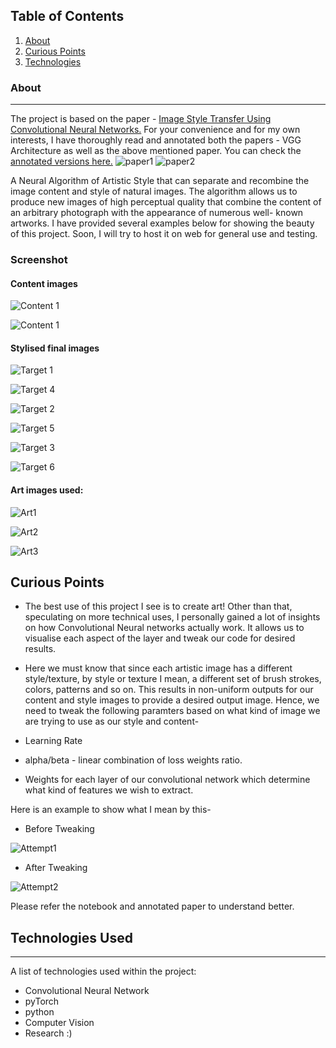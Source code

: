 ## Table of Contents
1. [About](#About)
2. [Curious Points](#Curious-Points)
3. [Technologies](#Technologies-Used)


### About
***
The project is based on the paper - [Image Style Transfer Using Convolutional Neural Networks.](https://www.cv-foundation.org/openaccess/content_cvpr_2016/papers/Gatys_Image_Style_Transfer_CVPR_2016_paper.pdf)
For your convenience and for my own interests, I have thoroughly read and annotated both the papers - VGG Architecture as well as the above mentioned paper.
You can check the [annotated versions here.](https://github.com/saketbyte/AnnotatedPapers)
![paper1](/ppr.jpg)
![paper2](/pp2.jpg)


A Neural Algorithm of Artistic Style that can separate and recombine the image content and style of natural
images. The algorithm allows us to produce new images of high perceptual quality that combine the content of an arbitrary photograph with the appearance of numerous well-
known artworks.
I have provided several examples below for showing the beauty of this project. Soon, I will try to host it on web for general use and testing.

### Screenshot

#### Content images

![Content 1](/Outputs/content_1.png)  

![Content 1](/Outputs/content_2.png)

#### Stylised final images

![Target 1](/Outputs/starry_night_output.png) 

![Target 4](/Outputs/starry_night_output2.png) 

![Target 2](/Outputs/Scream.png)  

![Target 5](/Outputs/scream2.png) 

![Target 3](/Outputs/picasso_output.png) 

![Target 6](/Outputs/shipwreck_output.png)


#### Art images used:
![Art1](/Outputs/sn.png)

![Art2](/Outputs/scream_style.png)

![Art3](/Outputs/picassostyle.png) 

## Curious Points
* The best use of this project I see is to create art! Other than that, speculating on more technical uses, I personally gained a lot of insights on how
Convolutional Neural networks actually work. It allows us to visualise each aspect of the layer and tweak our code for desired results.

* Here we must know that since each artistic image has a different style/texture, by style or texture I mean, a different set of brush strokes, colors, patterns and so on.
This results in non-uniform outputs for our content and style images to provide a desired output image. 
Hence, we need to tweak the following paramters based on what kind of image we are trying to use as our style and content-


* Learning Rate
* alpha/beta - linear combination of loss weights ratio.
* Weights for each layer of our convolutional network which determine what kind of features we wish to extract.


Here is an example to show what I mean by this-
* Before Tweaking

![Attempt1](/Outputs/attempt1.png) 

* After Tweaking

![Attempt2](/Outputs/attempt2.png) 

Please refer the notebook and annotated paper to understand better.

## Technologies Used
***
A list of technologies used within the project:
* Convolutional Neural Network
* pyTorch 
* python
* Computer Vision
* Research :)
